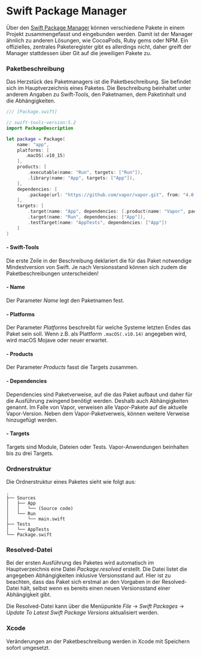# Swift Package Manager

Über den [Swift Package Manager](https://www.swift.org/package-manager/) können verschiedene Pakete in einem Projekt zusammengefasst und eingebunden werden. Damit ist der Manager ähnlich zu anderen Lösungen, wie CocoaPods, Ruby gems oder NPM. Ein offizielles, zentrales Paketeregister gibt es allerdings nicht, daher greift der Manager stattdessen über Git auf die jeweiligen Pakete zu. 

### Paketbeschreibung

Das Herzstück des Paketmanagers ist die Paketbeschreibung. Sie befindet sich im Hauptverzeichnis eines Paketes. Die Beschreibung beinhaltet unter anderem Angaben zu Swift-Tools, den Paketnamen, dem Paketinhalt und die Abhängigkeiten.

```swift
/// [Package.swift]

// swift-tools-version:5.2
import PackageDescription

let package = Package(
    name: "app",
    platforms: [
       .macOS(.v10_15)
    ],
    products: [
        .executable(name: "Run", targets: ["Run"]),
        .library(name: "App", targets: ["App"]),
    ],
    dependencies: [
        .package(url: "https://github.com/vapor/vapor.git", from: "4.0.0"),
    ],
    targets: [
        .target(name: "App", dependencies: [.product(name: "Vapor", package: "vapor")]),
        .target(name: "Run", dependencies: ["App"]),
        .testTarget(name: "AppTests", dependencies: ["App"])
    ]
)
```

#### - Swift-Tools

Die erste Zeile in der Beschreibung deklariert die für das Paket notwendige Mindestversion von Swift. Je nach Versionsstand können sich zudem die Paketbeschreibungen unterscheiden!

#### - Name

Der Parameter _Name_ legt den Paketnamen fest.

#### - Platforms

Der Parameter _Platforms_ beschreibt für welche Systeme letzten Endes das Paket sein soll. Wenn z.B. als Plattform `.macOS(.v10.14)` angegeben wird, wird macOS Mojave oder neuer erwartet.

#### - Products

Der Parameter _Products_ fasst die Targets zusammen.

#### - Dependencies

Dependencies sind Paketverweise, auf die das Paket aufbaut und daher für die Ausführung zwingend benötigt werden. Deshalb auch Abhängigkeiten genannt. Im Falle von Vapor, verweisen alle Vapor-Pakete auf die aktuelle Vapor-Version. Neben dem Vapor-Paketverweis, können weitere Verweise hinzugefügt werden.

#### - Targets

Targets sind Module, Dateien oder Tests. Vapor-Anwendungen beinhalten bis zu drei Targets.

### Ordnerstruktur

Die Ordnerstruktur eines Paketes sieht wie folgt aus:

```
.
├── Sources
│   ├── App
│   │   └── (Source code)
│   └── Run
│       └── main.swift
├── Tests
│   └── AppTests
└── Package.swift
```

### Resolved-Datei

Bei der ersten Ausführung des Paketes wird automatisch im Hauptverzeichnis eine Datei _Package.resolved_ erstellt. Die Datei listet die angegeben Abhängigkeiten inklusive Versionsstand auf. Hier ist zu beachten, dass das Paket sich erstmal an den Vorgaben in der Resolved-Datei hält, selbst wenn es bereits einen neuen Versionsstand einer Abhängigkeit gibt.

Die Resolved-Datei kann über die Menüpunkte *File* → *Swift Packages* → *Update To Latest Swift Package Versions* aktualisiert werden.

### Xcode

Veränderungen an der Paketbeschreibung werden in Xcode mit Speichern sofort umgesetzt.
